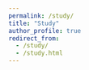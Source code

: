 ```yaml
---
permalink: /study/
title: "Study"
author_profile: true
redirect_from: 
  - /study/
  - /study.html
---
```

